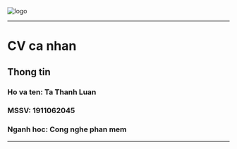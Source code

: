 <!--logo-->
<img src="test.svg" alt="logo" with="50px">
<hr>
<h1>CV ca nhan</h1>
<h2>Thong tin</h2>
<h3>Ho va ten: Ta Thanh Luan</h3>
<h3>MSSV: 1911062045</h3>
<h3>Nganh hoc: Cong nghe phan mem</h3>
<hr/>
